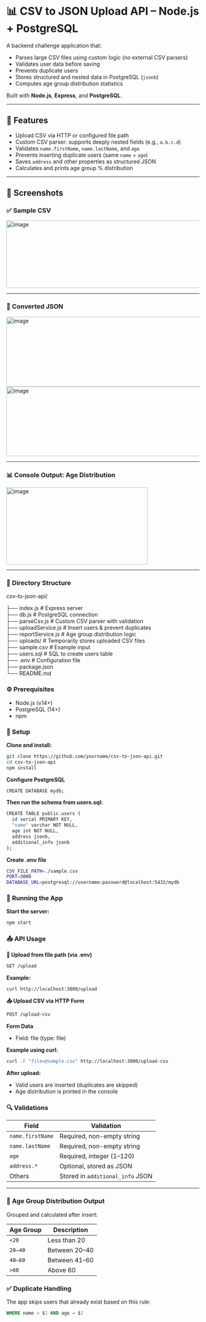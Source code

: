 # 📊 CSV to JSON Upload API – Node.js + PostgreSQL

A backend challenge application that:

- Parses large CSV files using custom logic (no external CSV parsers)
- Validates user data before saving
- Prevents duplicate users
- Stores structured and nested data in PostgreSQL (`jsonb`)
- Computes age group distribution statistics

Built with **Node.js**, **Express**, and **PostgreSQL**.

---

## 🚀 Features

- Upload CSV via HTTP or configured file path
- Custom CSV parser: supports deeply nested fields (e.g., `a.b.c.d`)
- Validates `name.firstName`, `name.lastName`, and `age`
- Prevents inserting duplicate users (same `name` + `age`)
- Saves `address` and other properties as structured JSON
- Calculates and prints age group % distribution

---

## 📸 Screenshots

### ✅ Sample CSV

<img width="987" height="176" alt="image" src="https://github.com/user-attachments/assets/0e0756ec-8363-47cc-979f-3f93621c748b" />

---

### 🔁 Converted JSON

<img width="960" height="182" alt="image" src="https://github.com/user-attachments/assets/aab6b6e4-efa3-4cd4-9aa7-854c634f2abd" />

<img width="958" height="181" alt="image" src="https://github.com/user-attachments/assets/a51cac7e-c71d-48d9-bd56-b8e2ebfd3f58" />

---

### 📊 Console Output: Age Distribution

<img width="368" height="201" alt="image" src="https://github.com/user-attachments/assets/b848e75c-ea13-42ed-8664-fa6d8c225e5b" />

---

### 📂 Directory Structure

csv-to-json-api/

├── index.js               # Express server  
├── db.js                  # PostgreSQL connection  
├── parseCsv.js            # Custom CSV parser with validation  
├── uploadService.js       # Insert users & prevent duplicates  
├── reportService.js       # Age group distribution logic  
├── uploads/               # Temporarily stores uploaded CSV files  
├── sample.csv             # Example input  
├── users.sql              # SQL to create users table  
├── .env                   # Configuration file  
├── package.json  
└── README.md


### ⚙️ Prerequisites
- Node.js (v14+)
- PostgreSQL (14+)
- npm

### 🧰 Setup

**Clone and install:**

```bash
git clone https://github.com/yourname/csv-to-json-api.git
cd csv-to-json-api
npm install
```

**Configure PostgreSQL**

```bash
CREATE DATABASE mydb;
```

**Then run the schema from users.sql:**

```bash
CREATE TABLE public.users (
  id serial PRIMARY KEY,
  "name" varchar NOT NULL,
  age int NOT NULL,
  address jsonb,
  additional_info jsonb
);
```

**Create .env file**

```bash
CSV_FILE_PATH=./sample.csv
PORT=3000
DATABASE_URL=postgresql://username:password@localhost:5432/mydb
```

### 🚀 Running the App

**Start the server:**

```bash
npm start
```

### 📤 API Usage

**📁 Upload from file path (via .env)**
```bash
GET /upload
```

**Example:**

```bash
curl http://localhost:3000/upload
```

**📤 Upload CSV via HTTP Form**
```bash
POST /upload-csv
```

**Form Data**
- Field: file (type: file)

**Example using curl:**
```bash
curl -F "file=@sample.csv" http://localhost:3000/upload-csv
```

**After upload:**
- Valid users are inserted (duplicates are skipped)
- Age distribution is printed in the console

### 🔍 Validations

| Field           | Validation                        |
|-----------------|-----------------------------------|
| `name.firstName`| Required, non-empty string        |
| `name.lastName` | Required, non-empty string        |
| `age`           | Required, integer (1–120)         |
| `address.*`     | Optional, stored as JSON          |
| Others          | Stored in `additional_info` JSON  |

---

### 🔁 Age Group Distribution Output

Grouped and calculated after insert:

| Age Group | Description     |
|-----------|------------------|
| `<20`     | Less than 20     |
| `20–40`   | Between 20–40    |
| `40–60`   | Between 41–60    |
| `>60`     | Above 60         |


### ✅ Duplicate Handling

The app skips users that already exist based on this rule:

```sql
WHERE name = $1 AND age = $2
